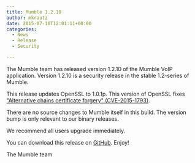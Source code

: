 ```yaml
---
title: Mumble 1.2.10
author: mkrautz
date: 2015-07-10T12:01:11+00:00
categories:
  - News
  - Release
  - Security

---
```

<img class="alignleft size-full wp-image-232" title="Mumblesoftwarelogo" src="http://mumble.sourceforge.net/w/logo.png" alt="" />The Mumble team has released version 1.2.10 of the Mumble VoIP application. Version 1.2.10 is a security release in the stable 1.2-series of Mumble.

This release updates OpenSSL to 1.0.1p. This version of OpenSSL fixes ["Alternative chains certificate forgery" (CVE-2015-1793)][1].
  
There are no source changes to Mumble itself in this build. The version bump is only relevant to our binary releases.

We recommend all users upgrade immediately.

You can download this release on [GitHub][2]. Enjoy!

The Mumble team

 [1]: https://www.openssl.org/news/secadv_20150709.txt
 [2]: https://github.com/mumble-voip/mumble/releases/tag/1.2.10 "https://github.com/mumble-voip/mumble/releases/tag/1.2.10"
